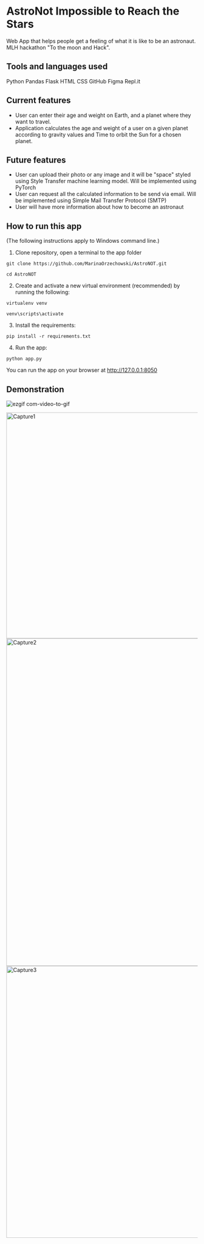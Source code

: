 # AstroNot Impossible to Reach the Stars
Web App that helps people get a feeling of what it is like to be an astronaut. MLH hackathon "To the moon and Hack". 

## Tools and languages used
Python
Pandas
Flask
HTML
CSS
GitHub
Figma
Repl.it

## Current features
- User can enter their age and weight on Earth, and a planet where they want to travel.
- Application calculates the age and weight of a user on a given planet according to gravity values and Time to orbit the Sun for a chosen planet.

## Future features
- User can upload their photo or any image and it will be "space" styled using Style Transfer machine learning model. Will be implemented using PyTorch
- User can request all the calculated information to be send via email. Will be implemented using Simple Mail Transfer Protocol (SMTP)
- User will have more information about how to become an astronaut

## How to run this app
(The following instructions apply to Windows command line.)

1. Clone repository, open a terminal to the app folder

`git clone https://github.com/MarinaOrzechowski/AstroNOT.git`

`cd AstroNOT`

2. Create and activate a new virtual environment (recommended) by running the following:

`virtualenv venv`

`venv\scripts\activate`

3. Install the requirements:

`pip install -r requirements.txt`

4. Run the app:

`python app.py`

You can run the app on your browser at http://127.0.0.1:8050

## Demonstration

![ezgif com-video-to-gif](https://user-images.githubusercontent.com/43459295/89117092-f9bfb800-d468-11ea-9128-87c6595e57c3.gif)

<img width="594" alt="Capture1" src="https://user-images.githubusercontent.com/43459295/89117526-5ffa0a00-d46c-11ea-83de-9a3ba304d229.PNG">
<img width="861" alt="Capture2" src="https://user-images.githubusercontent.com/43459295/89117523-5d97b000-d46c-11ea-899a-95727ba49709.PNG">
<img width="715" alt="Capture3" src="https://user-images.githubusercontent.com/43459295/89117524-5ec8dd00-d46c-11ea-9e9f-05111bd40aae.PNG">


